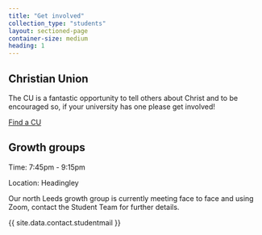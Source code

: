 ```yaml
---
title: "Get involved"
collection_type: "students"
layout: sectioned-page
container-size: medium
heading: 1
---
```


## Christian Union

The CU is a fantastic opportunity to tell others about Christ and to be encouraged so, if your university has one please get involved!

  <div class="text-center">
    <a class="button accent-button" href="https://www.uccf.org.uk/christian-unions">Find a CU</a>
  </div>

## Growth groups

<div class="text-center">
  <p class="font-impact no-margin-bottom">Time: 7:45pm - 9:15pm</p>
  <p class="font-impact">Location: Headingley</p>
</div>

Our north Leeds growth group is currently meeting face to face and using Zoom, contact the Student Team for further details.

<div class="text-center">
  {{ site.data.contact.studentmail }}
</div>
